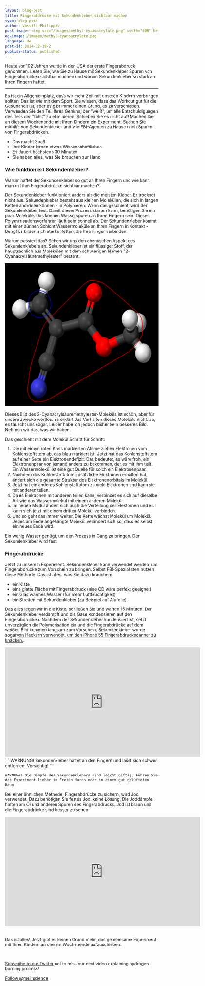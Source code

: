 ```yaml
---
layout: blog-post
title: Fingerabdrücke mit Sekundenkleber sichtbar machen
type: blog-post
author: Vassili Philippov
post-image: <img src="/images/methyl-cyanoacrylate.png" width="600" height="469" alt="Superglue molecule">
og-image: /images/methyl-cyanoacrylate.png
language: de
post-id: 2014-12-19-2
publish-status: published
---
```


Heute vor 102 Jahren wurde in den USA der erste Fingerabdruck genommen. Lesen Sie, wie Sie zu Hause mit Sekundenkleber Spuren von Fingerabdrücken sichtbar machen und warum Sekundenkleber so stark an Ihren Fingern haftet. 
<!-- more -->

---
Es ist ein Allgemeinplatz, dass wir mehr Zeit mit unseren Kindern verbringen sollten. Das ist wie mit dem Sport. Sie wissen, dass das Workout gut für die Gesundheit ist, aber es gibt immer einen Grund, es zu verschieben. Verwenden Sie den Teil Ihres Gehirns, der "weiß", um alle Entschuldigungen des Teils der "fühlt" zu eliminieren. Schieben Sie es nicht auf! Machen Sie an diesem Wochenende mit Ihren Kindern ein Experiment. Suchen Sie mithilfe von Sekundenkleber und wie FBI-Agenten zu Hause nach Spuren von Fingerabdrücken.

* Das macht Spaß
* Ihre Kinder lernen etwas Wissenschaftliches
* Es dauert höchstens 30 Minuten
* Sie haben alles, was Sie brauchen zur Hand

### Wie funktioniert Sekundenkleber?

Warum haftet der Sekundenkleber so gut an Ihren Fingern und wie kann man mit ihm Fingerabdrücke sichtbar machen?

Der Sekundenkleber funktioniert anders als die meisten Kleber. Er trocknet nicht aus. Sekundenkleber besteht aus kleinen Molekülen, die sich in langen Ketten anordnen können - in Polymeren. Wenn das geschieht, wird der Sekundenkleber fest. Damit dieser Prozess starten kann, benötigen Sie ein paar Moleküle. Das können Wasserspuren an Ihren Fingern sein. Dieses Polymerisationsverfahren läuft sehr schnell ab. Der Sekundenkleber kommt mit einer dünnen Schicht Wassermoleküle an Ihren Fingern in Kontakt - Beng! Es bilden sich starke Ketten, die Ihre Finger verbinden.

Warum passiert das? Sehen wir uns den chemischen Aspekt des Sekundenklebers an. Sekundenkleber ist ein flüssiger Stoff, der hauptsächlich aus Molekülen mit dem schwierigen Namen "2-Cyanacrylsäuremethylester" besteht. 

<img src="/images/methyl-cyanoacrylate.png" width="600" height="469" alt="Super glue molecule">

Dieses Bild des 2-Cyanacrylsäuremethylester-Moleküls ist schön, aber für unsere Zwecke wertlos. Es erklärt das Verhalten dieses Moleküls nicht. Ja, es täuscht uns sogar. Leider habe ich jedoch bisher kein besseres Bild. Nehmen wir das, was wir haben.

Das geschieht mit dem Molekül Schritt für Schritt:

1. Die mit einem roten Kreis markierten Atome ziehen Elektronen vom Kohlenstoffatom ab, das blau markiert ist. Jetzt hat das Kohlenstoffatom auf einer Seite ein Elektronendefizit. Das bedeutet, es wäre froh, ein Elektronenpaar von jemand anders zu bekommen, der es mit ihm teilt. Ein Wassermolekül ist eine gut Quelle für solch ein Elektronenpaar. 
2. Nachdem das Kohlenstoffatom zusätzliche Elektronen erhalten hat, ändert sich die gesamte Struktur des Elektronenorbitals im Molekül. 
3. Jetzt hat ein anderes Kohlenstoffatom zu viele Elektronen und kann sie mit anderen teilen.
4. Da es Elektronen mit anderen teilen kann, verbindet es sich auf dieselbe Art wie das Wassermolekül mit einem anderen Molekül. 
5. Im neuen Modul ändert sich auch die Verteilung der Elektronen und es kann sich jetzt mit einem dritten Molekül verbinden.
6. Und so geht das immer weiter. Die Kette wächst Molekül um Molekül. Jedes am Ende angehängte Molekül verändert sich so, dass es selbst ein neues Ende wird.

Ein wenig Wasser genügt, um den Prozess in Gang zu bringen. Der Sekundenkleber wird fest.

### Fingerabdrücke

Jetzt zu unserem Experiment. Sekundenkleber kann verwendet werden, um Fingerabdrücke zum Vorschein zu bringen. Selbst FBI-Spezialisten nutzen diese Methode. Das ist alles, was Sie dazu brauchen: 

* ein Kiste 
* eine glatte Fläche mit Fingerabdruck (eine CD wäre perfekt geeignet)
* ein Glas warmes Wasser (für mehr Luftfeuchtigkeit)
* ein Streifen mit Sekundenkleber (zu Beispiel auf Alufolie)

Das alles legen wir in die Kiste, schließen Sie und warten 15 Minuten. Der Sekundenkleber verdampft und die Gase kondensieren auf den Fingerabdrücken. Nachdem der Sekundenkleber kondensiert ist, setzt unverzüglich die Polymerisation ein und die Fingerabdrücke auf dem weißen Bild kommen langsam zum Vorschein. Sekundenkleber wurde sogar<a href="http://www.youtube.com/watch?v=5wSuKXjk2x8">von Hackern verwendet, um den iPhone 55 Fingerabdruckscanner zu knacken.</a>.


<iframe width="640" height="360" src="http://www.youtube.com/embed/l9Ovq4lq-9M?rel=0" frameborder="0" allowfullscreen></iframe>
<br>
```
WARNUNG! Sekundenkleber haftet an den Fingern und lässt sich schwer entfernen. Vorsichtig!
```

```
WARNUNG! Die Dämpfe des Sekundenklebers sind leicht giftig. Führen Sie das Experiment lieber im Freien durch oder in einem gut gelüfteten Raum.
```

Bei einer ähnlichen Methode, Fingerabdrücke zu sichern, wird Jod verwendet. Dazu benötigen Sie festes Jod, keine Lösung. Die Joddämpfe haften am Öl und anderen Spuren des Fingerabdrucks. Jod ist braun und die Fingerabdrücke sind besser zu sehen. 

<iframe width="640" height="360" src="http://www.youtube.com/embed/XLvZkx7HEEA?rel=0" frameborder="0" allowfullscreen></iframe>
<br><br>

Das ist alles! Jetzt gibt es keinen Grund mehr, das gemeinsame Experiment mit Ihren Kindern an diesem Wochenende aufzuschieben.

<br/>

<a href="https://twitter.com/mel_science">Subscribe to our Twitter</a> not to miss our next video explaining hydrogen burning process!

<!-- Begin Twitter follow -->
<a href="https://twitter.com/mel_science" class="twitter-follow-button" data-show-count="false" data-size="large">Follow @mel_science</a>
<script>!function(d,s,id){var js,fjs=d.getElementsByTagName(s)[0],p=/^http:/.test(d.location)?'http':'https';if(!d.getElementById(id)){js=d.createElement(s);js.id=id;js.src=p+'://platform.twitter.com/widgets.js';fjs.parentNode.insertBefore(js,fjs);}}(document, 'script', 'twitter-wjs');</script>
<!-- End Twitter follow -->
